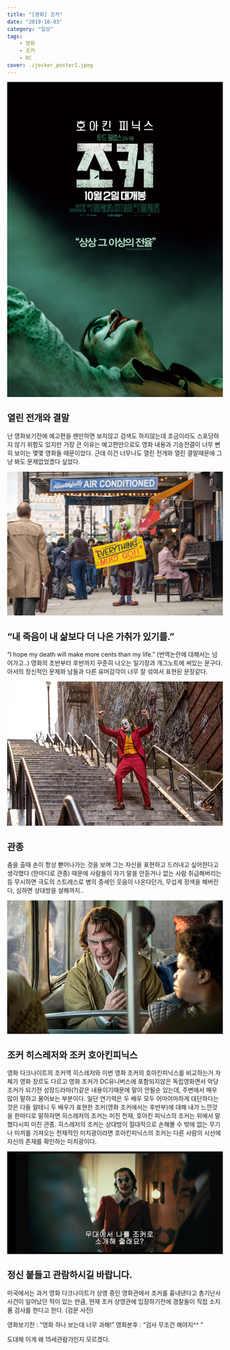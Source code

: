 ```yaml
---
title: "[영화] 조커"
date: "2019-10-03"
category: "일상"
tags:
    - 영화
    - 조커
    - DC
cover: ./jocker_poster1.jpeg
---
```


![](./jocker_poster2.jpeg)

## 열린 전개와 결말

난 영화보기전에 예고편을 왠만하면 보지않고 검색도 하지않는데 조금이라도 스포당하지 않기 위함도 있지만 가장 큰 이유는 예고편만으로도 영화 내용과 기승전결이 너무 뻔히 보이는 몇몇 영화들 때문이었다.
근데 이건 너무나도 열린 전개와 열린 결말때문에 그냥 봐도 문제없었겠다 싶었다.

![](./jocker1.jpeg)

## “내 죽음이 내 삶보다 더 나은 가취가 있기를.”

“I hope my death will make more cents than my life.”
(번역논란에 대해서는 넘어가고..)
영화의 초반부터 후반까지 꾸준히 나오는 일기장과 개그노트에 써있는 문구다.
아서의 정신적인 문제와 남들과 다른 유머감각이 너무 잘 섞여서 표현된 문장같다.

![](./jocker2.jpeg)

## 관종

춤을 출때 손이 항상 뻗어나가는 것을 보며 그는 자신을 표현하고 드러내고 싶어한다고 생각했다
(한마디로 관종)
때문에 사람들이 자기 말을 안듣거나 없는 사람 취급해버리는 등 무시하면 극도의 스트레스로 병의 증세인 웃음이 나온다던가, 무섭게 정색을 해버린다, 심하면 상대방을 살해까지..

![](./jocker3.jpeg)

## 조커 히스레저와 조커 호아킨피닉스

영화 다크나이트의 조커역 히스레저와 이번 영화 조커의 호아킨피닉스를 비교하는거 자체가 영화 장르도 다르고 영화 조커가 DC유니버스에 포함되지않은 독립영화면서 악당 조커가 되기전 성장드라마(?)같은 내용이기때문에 말이 안될순 있는데, 주변에서 매우 많이 말하고 물어보는 부분이다.
일단 연기력은 두 배우 모두 어마어마하게 대단하다는 것은 다들 알테니 두 배우가 표현한 조커(영화 조커에서는 후반부)에 대해 내가 느낀것을 한마디로 말하자면 히스레저의 조커는 미친 천재, 호아킨 피닉스의 조커는 위에서 말했다시피 미친 관종.
히스레저의 조커는 상대방이 절대적으로 손해볼 수 밖에 없는 무기나 미끼를 가져오는 천재적인 미치광이라면 호아킨피닉스의 조커는 다른 사람의 시선에 자신의 존재를 확인하는 미치광이다.

![](./jocker4.jpeg)

## 정신 붙들고 관람하시길 바랍니다.

미국에서는 과거 영화 다크나이트가 상영 중인 영화관에서 조커를 흉내낸다고 총기난사 사건이 일어났던 적이 있는 만큼, 현재 조커 상영관에 입장하기전에 경찰들이 직접 소지품 검사를 한다고 한다.
(검문 사진)

영화보기전 : “영화 하나 보는데 너무 과해!”
영화본후 : “검사 무조건 해야지^^ ”

도대체 이게 왜 15세관람가인지 모르겠다.
